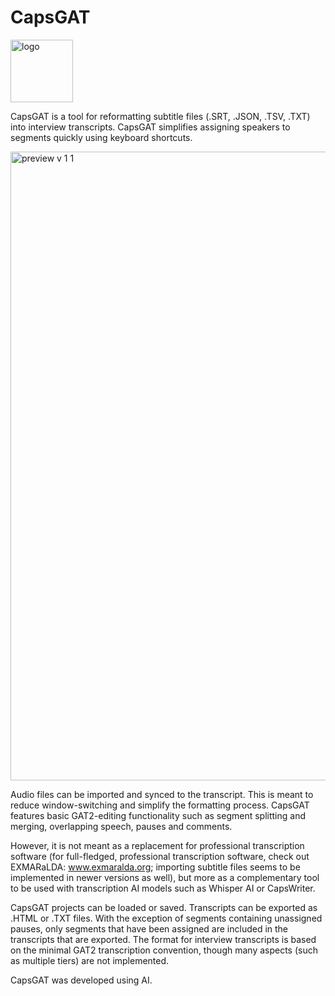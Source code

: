 # CapsGAT

<img width="100" height="100" alt="logo" src="https://github.com/user-attachments/assets/c1cfd5d3-614c-4769-8ffd-87673cd6e5a2" />

CapsGAT is a tool for reformatting subtitle files (.SRT, .JSON, .TSV, .TXT) into interview transcripts. CapsGAT simplifies assigning speakers to segments quickly using keyboard shortcuts.

<img width="1816" height="1006" alt="preview v 1 1" src="https://github.com/user-attachments/assets/c613327d-0bef-4fee-9689-5d2782d33abc" />


Audio files can be imported and synced to the transcript. This is meant to reduce window-switching and simplify the formatting process. CapsGAT features basic GAT2-editing functionality such as segment splitting and merging, overlapping speech, pauses and comments. 

However, it is not meant as a replacement for professional transcription software (for full-fledged, professional transcription software, check out EXMARaLDA: www.exmaralda.org; importing subtitle files seems to be implemented in newer versions as well), but more as a complementary tool to be used with transcription AI models such as Whisper AI or CapsWriter.

CapsGAT projects can be loaded or saved. Transcripts can be exported as .HTML or .TXT files. With the exception of segments containing unassigned pauses, only segments that have been assigned are included in the transcripts that are exported. The format for interview transcripts is based on the minimal GAT2 transcription convention, though many aspects (such as multiple tiers) are not implemented.

CapsGAT was developed using AI.
